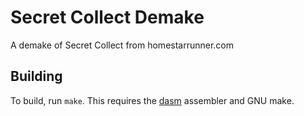 # Secret Collect Demake
A demake of Secret Collect from homestarrunner.com


## Building
To build, run `make`. This requires the [dasm](https://dasm-assembler.github.io/) assembler and GNU make.